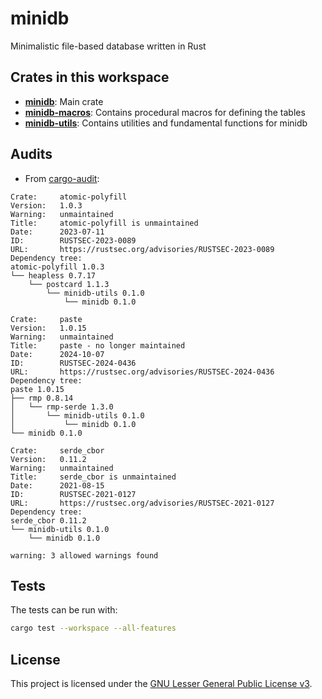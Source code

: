 # minidb

Minimalistic file-based database written in Rust

## Crates in this workspace

* **[minidb](./minidb/README.md)**: Main crate
* **[minidb-macros](./minidb-macros/README.md)**: Contains procedural macros for defining the tables
* **[minidb-utils](./minidb-utils/README.md)**: Contains utilities and fundamental functions for minidb

## Audits

* From [cargo-audit](https://crates.io/crates/cargo-audit):

```text
Crate:     atomic-polyfill
Version:   1.0.3
Warning:   unmaintained
Title:     atomic-polyfill is unmaintained
Date:      2023-07-11
ID:        RUSTSEC-2023-0089
URL:       https://rustsec.org/advisories/RUSTSEC-2023-0089
Dependency tree:
atomic-polyfill 1.0.3
└── heapless 0.7.17
    └── postcard 1.1.3
        └── minidb-utils 0.1.0
            └── minidb 0.1.0

Crate:     paste
Version:   1.0.15
Warning:   unmaintained
Title:     paste - no longer maintained
Date:      2024-10-07
ID:        RUSTSEC-2024-0436
URL:       https://rustsec.org/advisories/RUSTSEC-2024-0436
Dependency tree:
paste 1.0.15
├── rmp 0.8.14
│   └── rmp-serde 1.3.0
│       └── minidb-utils 0.1.0
│           └── minidb 0.1.0
└── minidb 0.1.0

Crate:     serde_cbor
Version:   0.11.2
Warning:   unmaintained
Title:     serde_cbor is unmaintained
Date:      2021-08-15
ID:        RUSTSEC-2021-0127
URL:       https://rustsec.org/advisories/RUSTSEC-2021-0127
Dependency tree:
serde_cbor 0.11.2
└── minidb-utils 0.1.0
    └── minidb 0.1.0

warning: 3 allowed warnings found
```

## Tests

The tests can be run with:

```bash
cargo test --workspace --all-features
```

## License

This project is licensed under the [GNU Lesser General Public License v3](https://www.gnu.org/licenses/lgpl-3.0.en.html).
